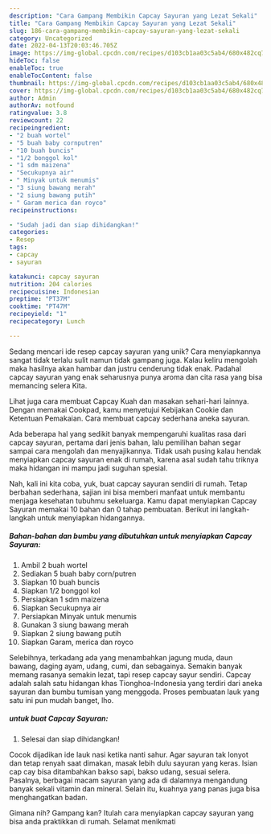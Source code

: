 ```yaml
---
description: "Cara Gampang Membikin Capcay Sayuran yang Lezat Sekali"
title: "Cara Gampang Membikin Capcay Sayuran yang Lezat Sekali"
slug: 186-cara-gampang-membikin-capcay-sayuran-yang-lezat-sekali
category: Uncategorized
date: 2022-04-13T20:03:46.705Z
image: https://img-global.cpcdn.com/recipes/d103cb1aa03c5ab4/680x482cq70/capcay-sayuran-foto-resep-utama.jpg
hideToc: false
enableToc: true
enableTocContent: false
thumbnail: https://img-global.cpcdn.com/recipes/d103cb1aa03c5ab4/680x482cq70/capcay-sayuran-foto-resep-utama.jpg
cover: https://img-global.cpcdn.com/recipes/d103cb1aa03c5ab4/680x482cq70/capcay-sayuran-foto-resep-utama.jpg
author: Admin
authorAv: notfound
ratingvalue: 3.8
reviewcount: 22
recipeingredient:
- "2 buah wortel"
- "5 buah baby cornputren"
- "10 buah buncis"
- "1/2 bonggol kol"
- "1 sdm maizena"
- "Secukupnya air"
- " Minyak untuk menumis"
- "3 siung bawang merah"
- "2 siung bawang putih"
- " Garam merica dan royco"
recipeinstructions:

- "Sudah jadi dan siap dihidangkan!"
categories:
- Resep
tags:
- capcay
- sayuran

katakunci: capcay sayuran 
nutrition: 204 calories
recipecuisine: Indonesian
preptime: "PT37M"
cooktime: "PT47M"
recipeyield: "1"
recipecategory: Lunch

---
```





Sedang mencari ide resep capcay sayuran yang unik? Cara menyiapkannya sangat tidak terlalu sulit namun tidak gampang juga. Kalau keliru mengolah maka hasilnya akan hambar dan justru cenderung tidak enak. Padahal capcay sayuran yang enak seharusnya punya aroma dan cita rasa yang bisa memancing selera Kita.





Lihat juga cara membuat Capcay Kuah dan masakan sehari-hari lainnya. Dengan memakai Cookpad, kamu menyetujui Kebijakan Cookie dan Ketentuan Pemakaian. Cara membuat capcay sederhana aneka sayuran.

Ada beberapa hal yang sedikit banyak mempengaruhi kualitas rasa dari capcay sayuran, pertama dari jenis bahan, lalu pemilihan bahan segar sampai cara mengolah dan menyajikannya. Tidak usah pusing kalau hendak menyiapkan capcay sayuran enak di rumah, karena asal sudah tahu triknya maka hidangan ini mampu jadi suguhan spesial.






Nah, kali ini kita coba, yuk, buat capcay sayuran sendiri di rumah. Tetap berbahan sederhana, sajian ini bisa memberi manfaat untuk membantu menjaga kesehatan tubuhmu sekeluarga. Kamu dapat menyiapkan Capcay Sayuran memakai 10 bahan dan 0 tahap pembuatan. Berikut ini langkah-langkah untuk menyiapkan hidangannya.

<!--inarticleads1-->

##### Bahan-bahan dan bumbu yang dibutuhkan untuk menyiapkan Capcay Sayuran:

1. Ambil 2 buah wortel
1. Sediakan 5 buah baby corn/putren
1. Siapkan 10 buah buncis
1. Siapkan 1/2 bonggol kol
1. Persiapkan 1 sdm maizena
1. Siapkan Secukupnya air
1. Persiapkan  Minyak untuk menumis
1. Gunakan 3 siung bawang merah
1. Siapkan 2 siung bawang putih
1. Siapkan  Garam, merica dan royco


Selebihnya, terkadang ada yang menambahkan jagung muda, daun bawang, daging ayam, udang, cumi, dan sebagainya. Semakin banyak memang rasanya semakin lezat, tapi resep capcay sayur sendiri. Capcay adalah salah satu hidangan khas Tionghoa-Indonesia yang terdiri dari aneka sayuran dan bumbu tumisan yang menggoda. Proses pembuatan lauk yang satu ini pun mudah banget, lho. 

<!--inarticleads2-->

#####  untuk buat Capcay Sayuran:


1. Selesai dan siap dihidangkan!

Cocok dijadikan ide lauk nasi ketika nanti sahur. Agar sayuran tak lonyot dan tetap renyah saat dimakan, masak lebih dulu sayuran yang keras. Isian cap cay bisa ditambahkan bakso sapi, bakso udang, sesuai selera. Pasalnya, berbagai macam sayuran yang ada di dalamnya mengandung banyak sekali vitamin dan mineral. Selain itu, kuahnya yang panas juga bisa menghangatkan badan. 

Gimana nih? Gampang kan? Itulah cara menyiapkan capcay sayuran yang bisa anda praktikkan di rumah. Selamat menikmati
